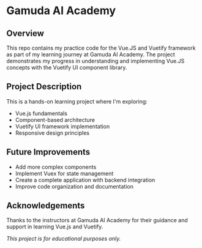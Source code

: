 # Gamuda AI Academy

## Overview

This repo contains my practice code for the Vue.JS and Vuetify framework as part of my learning journey at Gamuda AI Academy. The project demonstrates my progress in understanding and implementing Vue.JS concepts with the Vuetify UI component library.

## Project Description

This is a hands-on learning project where I'm exploring:

- Vue.js fundamentals
- Component-based architecture
- Vuetify UI framework implementation
- Responsive design principles

## Future Improvements

- Add more complex components
- Implement Vuex for state management
- Create a complete application with backend integration
- Improve code organization and documentation

## Acknowledgements

Thanks to the instructors at Gamuda AI Academy for their guidance and support in learning Vue.js and Vuetify.

_This project is for educational purposes only._
